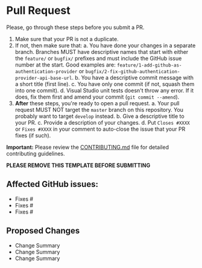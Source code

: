 Pull Request
============

Please, go through these steps before you submit a PR.

1. Make sure that your PR is not a duplicate.
2. If not, then make sure that:
   a. You have done your changes in a separate branch. Branches MUST have
      descriptive names that start with either the `feature/` or `bugfix/`
      prefixes and must include the GitHub issue number at the start.
      Good examples are: `feature/1-add-github-as-authentication-provider`
      or `bugfix/2-fix-github-authentication-provider-api-base-url`.
   b. You have a descriptive commit message with a short title (first line).
   c. You have only one commit (if not, squash them into one commit).
   d. Visual Studio unit tests doesn't throw any error. If it does, fix them
      first and amend your commit (`git commit --amend`).
3. **After** these steps, you're ready to open a pull request.
   a. Your pull request MUST NOT target the `master` branch on this repository.
      You probably want to target `develop` instead.
   b. Give a descriptive title to your PR.
   c. Provide a description of your changes.
   d. Put `Closes #XXXX` or `Fixes #XXXX` in your comment to auto-close the
      issue that your PR fixes (if such).

**Important:** Please review the [CONTRIBUTING.md][1] file for detailed
contributing guidelines.

**PLEASE REMOVE THIS TEMPLATE BEFORE SUBMITTING**


Affected GitHub issues:
-----------------------

  - Fixes #
  - Fixes #
  - Fixes #


Proposed Changes
----------------

  - Change Summary
  - Change Summary
  - Change Summary


<!-- Web Links -->

[1]: https://github.com/soerenkornetzki/KornetzkiIT.Reflection.AssemblyInformation/blob/develop/CONTRIBUTING.md
